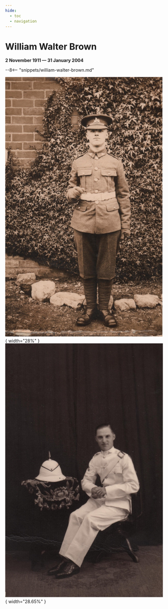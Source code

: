 ```yaml
---
hide:
  - toc
  - navigation
---
```


# William Walter Brown

**2 November 1911 — 31 January 2004**

--8<-- "snippets/william-walter-brown.md"

![William Walter Brown](../assets/william-walter-brown-2.jpg){ width="28%" }  ![William Walter Brown](../assets/william-walter-brown-1.jpg){ width="28.65%" }  

<!-- needs attribution -->
